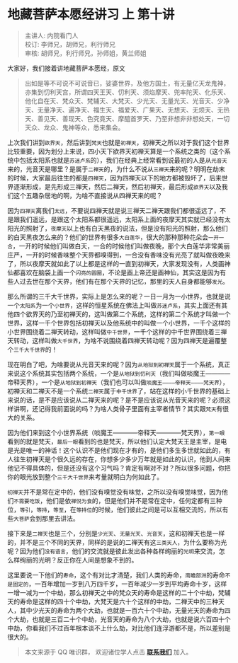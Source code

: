 # 地藏菩萨本愿经讲习 上 第十讲

> 主讲人: 内院看门人 <br />
> 校订: 李师兄，胡师兄，利行师兄 <br />
> 审核: 胡师兄，利行师兄，孙师姐，黄兰师姐 <br />

大家好，我们接着讲地藏菩萨本愿经，原文

> 出如是等不可说不可说音已，娑婆世界，及他方国土，有无量亿天龙鬼神，亦集到忉利天宫，所谓四天王天、忉利天、须焰摩天、兜率陀天、化乐天、他化自在天、梵众天、梵辅天、大梵天、少光天、无量光天、光音天、少净天、无量净天、遍净天、福生天、福爱天、广果天、无想天、无烦天、无热天、善见天、善现天、色究竟天、摩醯首罗天、乃至非想非非想处天，一切天众、龙众、鬼神等众，悉来集会。

上次我们讲到`欲界天`，然后讲到`梵天`也就是`初禅天`，初禅天之所以对于我们这个世界比较重要，因为划分上来说，四小天下欲界天初禅天算是一个系统之类的（这个系统中包括太阳系也就是`苏迷卢系`的），我们在经典上经常看到说最初的人是从`光音天`来的，光音天是哪里？是属于`二禅天`的，为什么不说从`三禅天`来的呢？明明在劫末的时候，大家最后往生的都是`四禅天`，因为四禅天以下的地方都被毁坏了，后来世界逐渐形成，是先形成三禅天，然后二禅天，然后初禅天，最后形成`欲界天`以及我们这个五趣杂居地的啊，为啥不直接说从四禅天来的呢？

因为`四禅天`离我们`太远`，不要说四禅天就是说三禅天二禅天跟我们都很遥远了，不是跟我们遥远，是跟这个太阳系都很遥远，太阳系上面的夜摩天其实就已经没有太阳光的照射了，`夜摩天`以上也有白天黑夜的说法，但是没有阳光的照射，那么他们的白天黑夜怎么来的？他们的世界有很多`大白莲华`，很大的那种那种花朵会`一开一合`，一开的时候他们叫做白天，一合的时候他们叫做夜晚，那个大白莲华非常美丽庄严，一开的时候香味整个天界都嗅得到，一合没有香味没有光亮了就叫做夜晚来了，所以夜摩天就如此了以上都是这样的一直到初禅天，大家发现没有，人类画神仙都喜欢在脑袋上画一个`闪亮的圆圈`，不论是画上帝还是画神仙，其实这是因为有些人过去世在那个天界，他们有在那个天界的记忆，那里的天人自身都能够`发光`。

那么所谓的三千大千世界，实际上是怎么来的呢？一日一月为一小世界，也就是说一个`太阳系`为一个`小世界`，这样的恒星系统在佛法上叫做`苏迷卢系`，其实上面还有其他四个欲界天的乃至初禅天的，这叫做第二个系统，这样的第二个系统才叫做一个世界，这样一千个世界包括初禅天以及他系统中的叫做一个小世界，一千个这样的小世界围绕着二禅天转动，这样叫做`中千世界`，一千个这样的中千世界围绕着三禅天转动，这样叫做`大千世界`，为啥不说围绕着四禅天转动呢？因为四禅天是遍覆整个`三千大千世界`的！

现在明白了吧，为啥要说从光音天来的呢？因为`从地狱到初禅天`属于一个系统，真正来说这个系统其实包括两个系统，一个是`从地狱到忉利天`（我们叫做啖魔王————帝释天界），一个是`从地狱到初禅天`（我们也可以叫做`啖魔王————帝释天————梵天界`），初禅天和二禅天不是一个系统`二禅天`属于`中千世界`了，站在这样的小千世界的基础上来说的话，是不是应该说从二禅天来的呢？是不是应该说从光音天来的呢？必须这样讲啊，还记得我前面说的吗？为啥人类骨子里面有主宰者情节？其实跟`梵天`有很大的关系。

因为他们来到这个小世界系统（啖魔王————帝释天————梵天界），`第一眼`看到的就是梵天，`最后一眼`看到的也是梵天，所以他们认定大梵天王是主宰，是电是光是唯一的神话！这个认识不是他们现在才有的，是他们多生多世就如此的，有人往生初禅天是个很久远的存在，你想多少多少万年就是如此的认识，他到人间来他记不得具体的，但是还没有这个习气吗？肯定有啊对不对？所以很多问题，你把你的眼光放到整个`三千大千世界`来考量就明白为何如此了。

`初禅天`并不是常在定中的，他们没有嗅觉没有味觉，之所以没有嗅觉味觉，因为他们`不需要吃饭`，他们是依`禅悦为食`的，但是他们并不是常在定中，任何定都有三种位，`等引`，`等持`，`等至`，在`等持位`的时候，他们彼此之间是可以互相交流的，所以有些`大菩萨`会到那里去讲法。

接下来是`二禅天`也是三个，分别是`少光天`、`无量光天`、`光音天`，这和初禅天也是一样的，并不是三个不同的天界，同样的是说的二禅天有这`三类天人`，为什么要称为光呢？因为他们`没有语言`，他们的交流就是彼此发出各种各样绚丽的`光明`来交流，怎么样绚丽的光明？反正你在人间是想象不到的。

这里要说一下他们的`寿命`，这个有对比才清楚，我们人类的寿命，`南瞻部洲`的寿命`不是固定的`，一百年增加一岁到八万四千岁，一百年减少一岁到平均寿命十岁，这样一增一减为一个中劫，那么初禅天之中的梵众天的寿命是这样的二十个中劫，梵辅天的寿命是这样的四十个中劫，大梵天是六十个这样的中劫，二禅天中的三种天人，其中少光天的寿命为两个大劫，也就是一百六十个中劫，无量光天的寿命为四个大劫，也就是三百二十个中劫，光音天的寿命为八个大劫，也就是说六百四十个中劫，你看我们不过百年根本谈不上什么劫，对比他们连浮游都不是，所以差别是很大的。

> 本文来源于 QQ 唯识群， 欢迎诸位学人点击 **[联系我们](https://mp.weixin.qq.com/s/lZCfWjmLjgNR165Tx4_bCQ)** 加入。
